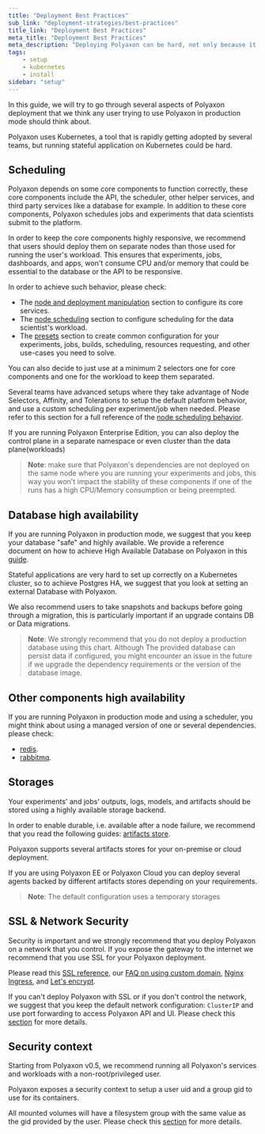 ```yaml
---
title: "Deployment Best Practices"
sub_link: "deployment-strategies/best-practices"
title_link: "Deployment Best Practices"
meta_title: "Deployment Best Practices"
meta_description: "Deploying Polyaxon can be hard, not only because it requires using Kubernetes a tool that is not yet fully used by several teams, but also because it is a stateful application."
tags:
    - setup
    - kubernetes
    - install
sidebar: "setup"
---
```


In this guide, we will try to go through several aspects of Polyaxon deployment that we think any user trying to use Polyaxon in production mode should think about.

Polyaxon uses Kubernetes, a tool that is rapidly getting adopted by several teams, but running stateful application on Kubernetes could be hard.

## Scheduling

Polyaxon depends on some core components to function correctly, these core components include the API, the scheduler, other helper services,
and third party services like a database for example. In addition to these core components, Polyaxon schedules jobs and experiments that data scientists submit to the platform.

In order to keep the core components highly responsive, we recommend that users should deploy them on separate nodes than those used for running the user's workload.
This ensures that experiments, jobs, dashboards, and apps, won't consume CPU and/or memory that could be essential to the database or the API to be responsive.

In order to achieve such behavior, please check:
 * The [node and deployment manipulation](/docs/setup/platform/common-reference/#node-and-deployment-manipulation/) section to configure its core services.
 * The [node scheduling](/docs/core/scheduling-strategies/node-scheduling/) section to configure scheduling for the data scientist's workload.
 * The [presets](/docs/core/scheduling-strategies/presets/) section to create common configuration for your experiments, jobs, builds, scheduling, resources requesting, and other use-cases you need to solve.

You can also decide to just use at a minimum 2 selectors one for core components and one for the workload to keep them separated.

Several teams have advanced setups where they take advantage of Node Selectors, Affinity, and Tolerations to setup the default platform behavior,
and use a custom scheduling per experiment/job when needed. Please refer to this section for a full reference of the [node scheduling behavior](/configuration/custom-node-scheduling/).

If you are running Polyaxon Enterprise Edition, you can also deploy the control plane in a separate namespace or even cluster than the data plane(workloads)

> **Note**: make sure that Polyaxon's dependencies are not deployed on the same node where you are running your experiments and jobs,
this way you won't impact the stability of these components if one of the runs has a high CPU/Memory consumption or being preempted.

## Database high availability

If you are running Polyaxon in production mode, we suggest that you keep your database "safe" and highly available.
We provide a reference document on how to achieve High Available Database on Polyaxon in this [guide](/docs/setup/platform/postgresql-ha/).

Stateful applications are very hard to set up correctly on a Kubernetes cluster, so to achieve Postgres HA, we suggest that you look at setting an external Database with Polyaxon.

We also recommend users to take snapshots and backups before going through a migration, this is particularly important if an upgrade contains DB or Data migrations.

> **Note**: We strongly recommend that you do not deploy a production database using this chart. Although The provided database can persist data if configured, 
 you might encounter an issue in the future if we upgrade the dependency requirements or the version of the database image.

## Other components high availability

If you are running Polyaxon in production mode and using a scheduler, you might think about using a managed version of one or several dependencies. please check:

 * [redis](/docs/setup/platform/redis-ha/).
 * [rabbitmq](/docs/setup/platform/rabbitmq-ha/).

## Storages

Your experiments' and jobs' outputs, logs, models, and artifacts should be stored using a highly available storage backend.

In order to enable durable, i.e. available after a node failure, we recommend that you read the following guides: [artifacts store](/docs/setup/connections/artifacts/).

Polyaxon supports several artifacts stores for your on-premise or cloud deployment.

If you are using Polyaxon EE or Polyaxon Cloud you can deploy several agents backed by different artifacts stores depending on your requirements.

> **Note**: The default configuration uses a temporary storages

## SSL & Network Security

Security is important and we strongly recommend that you deploy Polyaxon on a network that you control.
If you expose the gateway to the internet we recommend that you use SSL for your Polyaxon deployment.

Please read this [SSL reference](/configuration/ssl/),
our [FAQ on using custom domain](/faq/use-custom-domain/),
[Nginx Ingress](/integrations/nginx/),
and [Let's encrypt](/integrations/letsencrypt/).

If you can't deploy Polyaxon with SSL or if you don't control the network,
we suggest that you keep the default network configuration: `ClusterIP` and use port forwarding to access Polyaxon API and UI.
Please check this [section](/docs/setup/platform/#port-forward) for more details.

## Security context

Starting from Polyaxon v0.5, we recommend running all Polyaxon's services and workloads with a non-root/privileged user.

Polyaxon exposes a security context to setup a user uid and a group gid to use for its containers.

All mounted volumes will have a filesystem group with the same value as the gid provided by the user.
Please check this [section](/docs/setup/platform/common-reference/#security-context) for more details.
